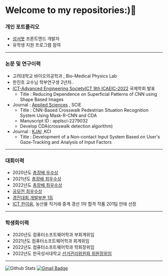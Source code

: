  
# Welcome to my repositories:)👋

### 개인 포트폴리오
- [성서봇](https://github.com/kbubot) 프론트엔드 개발자
- 유학생 지원 프로그램 참여
----
### 논문 및 연구이력
- 고려대학교 바이오의공학과 , Bio-Medical Physics Lab
- 한진호 교수님 학부연구생 2년차..
- [ICT-Advanced Engineering SocietyICT 9th ICAEIC-2022](https://ictaes.org/9th-international-conference/conference-program/) 국제학회 발표
  - Title : Reducing Dependence on Superficial Patterns of CNN using Shape Based Images 
- Journal : [Applied Sciences](https://www.mdpi.com/journal/applsci) , SCIE
  - Title : CNN-Based Crosswalk Pedestrian Situation Recognition System Using Mask-R-CNN and CDA
  - Manuscript ID : applsci-2279032
  - Develop CDA(crosswalk detection algorithm) 
- Journal : [KJAI](https://kjai.jams.or.kr/co/main/jmMain.kci) ,KCI
  - Title : Development of a Non-contact Input System Based on User's Gaze-Tracking and Analysis of Input Factors 
---
### 대회이력
- 2020년도 [총장배 우수상](https://github.com/JunbeomKim-01/cap.program)
- 2021년도 [총장배 최우수상](https://github.com/chongJangBae)
- 2022년도 [총장배 최우수상](https://github.com/LevelUpToast)
- [공모전 최우수상](https://github.com/JunbeomKim-01/MyBibleApp)
- [경진대회 개발부분 1등](https://github.com/JunbeomKim-01/Grade-Protector)
- [ICT 한이음](https://www.hanium.or.kr/portal/index.do), 농산물 직거래 중계 경선 1차 합격 작품 201팀 안에 선정
---
### 학생회이력
- 2020년도 컴퓨터소프트웨어학과 부회계위임
- 2021년도 컴퓨터소프트웨어학과 회계위임
- 2022년도 컴퓨터소프트웨어학과 학회장위임
- 2022년도 한국성서대학교 [선거관리위원회 위원장위임](https://azure-atlasaurus-f76.notion.site/e49a0ba2d8e94000b83763c393de9059)
---
![Github Stats](https://github-readme-stats.vercel.app/api?username=JunbeomKim-01&show_icons=true)
  [![Gmail Badge](https://img.shields.io/badge/Gmail-d14836?style=flat-square&logo=Gmail&logoColor=white&link=mailto:snugyun01@gmail.com)](mailto:estjunbeom@gmail.com)

<!--
**JunbeomKim-01/JunbeomKim-01** is a ✨ _special_ ✨ repository because its `README.md` (this file) appears on your GitHub profile.


Here are some ideas to get you started:

- 🔭 I’m currently working on ...
- 🌱 I’m currently learning ...
- 👯 I’m looking to collaborate on ...
- 🤔 I’m looking for help with ...
- 💬 Ask me about ...
- 📫 How to reach me: ...
- 😄 Pronouns: ...
- ⚡ Fun fact: ...

# Dillinger
[![N|Solid](https://cldup.com/dTxpPi9lDf.thumb.png)](https://nodesource.com/products/nsolid)
[![Build Status](https://travis-ci.org/joemccann/dillinger.svg?branch=master)](https://travis-ci.org/joemccann/dillinger)
![Github Stats](https://github-readme-stats.vercel.app/api?username=JunbeomKim-01&show_icons=true)
